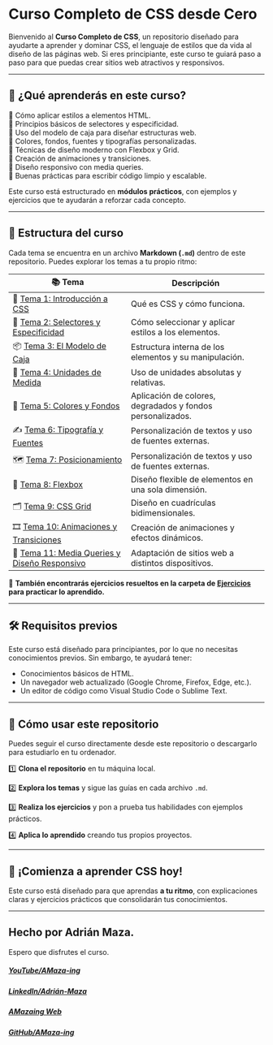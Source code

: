 # **Curso Completo de CSS desde Cero**

Bienvenido al **Curso Completo de CSS**, un repositorio diseñado para ayudarte a aprender y dominar CSS, el lenguaje de estilos que da vida al diseño de las páginas web. Si eres principiante, este curso te guiará paso a paso para que puedas crear sitios web atractivos y responsivos.

---

## 📌 **¿Qué aprenderás en este curso?**

🔹 Cómo aplicar estilos a elementos HTML.<br>
🔹 Principios básicos de selectores y especificidad.<br>
🔹 Uso del modelo de caja para diseñar estructuras web.<br>
🔹 Colores, fondos, fuentes y tipografías personalizadas.<br>
🔹 Técnicas de diseño moderno con Flexbox y Grid.<br>
🔹 Creación de animaciones y transiciones.<br>
🔹 Diseño responsivo con media queries.<br>
🔹 Buenas prácticas para escribir código limpio y escalable.<br>

Este curso está estructurado en **módulos prácticos**, con ejemplos y ejercicios que te ayudarán a reforzar cada concepto.

---

## 📂 **Estructura del curso**

Cada tema se encuentra en un archivo **Markdown (`.md`)** dentro de este repositorio. Puedes explorar los temas a tu propio ritmo:

| 📚 Tema                                                                              | Descripción                                                |
| ------------------------------------------------------------------------------------ | ---------------------------------------------------------- |
| 🎨 [Tema 1: Introducción a CSS](Temas/CSS-01-Introduccion.md)                        | Qué es CSS y cómo funciona.                                |
| 🔗 [Tema 2: Selectores y Especificidad](Temas/CSS-02-Selectores.md)                  | Cómo seleccionar y aplicar estilos a los elementos.        |
| 📦 [Tema 3: El Modelo de Caja](Temas/CSS-03-Modelo-de-Caja.md)                       | Estructura interna de los elementos y su manipulación.     |
| 🎨 [Tema 4: Unidades de Medida](Temas/CSS-04-Unidades.md)                            | Uso de unidades absolutas y relativas.                     |
| 🌈 [Tema 5: Colores y Fondos](Temas/CSS-05-Colores-y-Background.md)                  | Aplicación de colores, degradados y fondos personalizados. |
| ✍️ [Tema 6: Tipografía y Fuentes](Temas/CSS-06-Tipografia.md)                        | Personalización de textos y uso de fuentes externas.       |
| 🗺 [Tema 7: Posicionamiento](Temas/CSS-07-Posicionamiento.md)                        | Personalización de textos y uso de fuentes externas.       |
| 📐 [Tema 8: Flexbox](Temas/CSS-08-Flexbox.md)                                        | Diseño flexible de elementos en una sola dimensión.        |
| 🗂️ [Tema 9: CSS Grid](Temas/CSS-09-Grid.md)                                          | Diseño en cuadrículas bidimensionales.                     |
| 🎞️ [Tema 10: Animaciones y Transiciones](Temas/CSS-10-Animaciones-y-Transiciones.md) | Creación de animaciones y efectos dinámicos.               |
| 📱 [Tema 11: Media Queries y Diseño Responsivo](Temas/CSS-11-Responsivo.md)          | Adaptación de sitios web a distintos dispositivos.         |

📌 **También encontrarás ejercicios resueltos en la carpeta de [Ejercicios](Ejercicios) para practicar lo aprendido.**

---

## 🛠️ **Requisitos previos**

Este curso está diseñado para principiantes, por lo que no necesitas conocimientos previos. Sin embargo, te ayudará tener:

- Conocimientos básicos de HTML.
- Un navegador web actualizado (Google Chrome, Firefox, Edge, etc.).
- Un editor de código como Visual Studio Code o Sublime Text.

---

## 📌 **Cómo usar este repositorio**

Puedes seguir el curso directamente desde este repositorio o descargarlo para estudiarlo en tu ordenador.

1️⃣ **Clona el repositorio** en tu máquina local.

2️⃣ **Explora los temas** y sigue las guías en cada archivo `.md`.

3️⃣ **Realiza los ejercicios** y pon a prueba tus habilidades con ejemplos prácticos.

4️⃣ **Aplica lo aprendido** creando tus propios proyectos.

---

## 🚀 **¡Comienza a aprender CSS hoy!**

Este curso está diseñado para que aprendas **a tu ritmo**, con explicaciones claras y ejercicios prácticos que consolidarán tus conocimientos.

---

## Hecho por Adrián Maza.

Espero que disfrutes el curso.

<div>
  <h5>
    <a href="https://www.youtube.com/@AMaza-Ing" target="_blank">
      YouTube/AMaza-ing
    </a>
  </h5>
  <h5>
    <a
      href="https://www.linkedin.com/in/adrian-maza-vazquez/"
      target="_blank"
    >
      LinkedIn/Adrián-Maza
    </a>
  </h5>
  <h5>
    <a href="https://www.amaza-ing.com/" target="_blank">
      AMazaing Web
    </a>
  </h5>
  <h5>
    <a href="https://github.com/Amaza-ing" target="_blank">
      GitHub/AMaza-ing
    </a>
  </h5>
</div>
